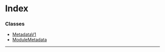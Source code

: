 

# Index

### Classes

* [MetadataV1](../classes/_metadata_v1_metadata_.metadatav1.md)
* [ModuleMetadata](../classes/_metadata_v1_metadata_.modulemetadata.md)

---

